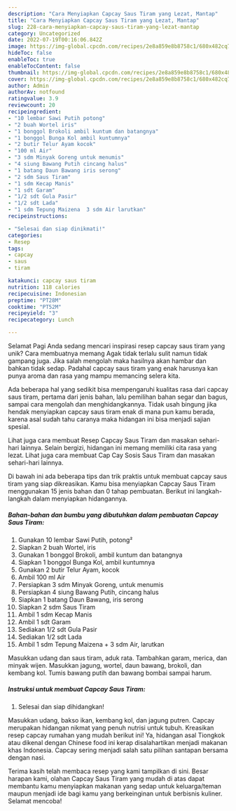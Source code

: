 ```yaml
---
description: "Cara Menyiapkan Capcay Saus Tiram yang Lezat, Mantap"
title: "Cara Menyiapkan Capcay Saus Tiram yang Lezat, Mantap"
slug: 228-cara-menyiapkan-capcay-saus-tiram-yang-lezat-mantap
category: Uncategorized
date: 2022-07-19T00:16:06.842Z
image: https://img-global.cpcdn.com/recipes/2e8a859e8b8758c1/680x482cq70/capcay-saus-tiram-foto-resep-utama.jpg
hideToc: false
enableToc: true
enableTocContent: false
thumbnail: https://img-global.cpcdn.com/recipes/2e8a859e8b8758c1/680x482cq70/capcay-saus-tiram-foto-resep-utama.jpg
cover: https://img-global.cpcdn.com/recipes/2e8a859e8b8758c1/680x482cq70/capcay-saus-tiram-foto-resep-utama.jpg
author: Admin
authorAv: notfound
ratingvalue: 3.9
reviewcount: 20
recipeingredient:
- "10 lembar Sawi Putih potong"
- "2 buah Wortel iris"
- "1 bonggol Brokoli ambil kuntum dan batangnya"
- "1 bonggol Bunga Kol ambil kuntumnya"
- "2 butir Telur Ayam kocok"
- "100 ml Air"
- "3 sdm Minyak Goreng untuk menumis"
- "4 siung Bawang Putih cincang halus"
- "1 batang Daun Bawang iris serong"
- "2 sdm Saus Tiram"
- "1 sdm Kecap Manis"
- "1 sdt Garam"
- "1/2 sdt Gula Pasir"
- "1/2 sdt Lada"
- "1 sdm Tepung Maizena  3 sdm Air larutkan"
recipeinstructions:

- "Selesai dan siap dinikmati!"
categories:
- Resep
tags:
- capcay
- saus
- tiram

katakunci: capcay saus tiram 
nutrition: 118 calories
recipecuisine: Indonesian
preptime: "PT28M"
cooktime: "PT52M"
recipeyield: "3"
recipecategory: Lunch

---
```



Selamat Pagi Anda sedang mencari inspirasi resep capcay saus tiram yang unik? Cara membuatnya memang Agak tidak terlalu sulit namun tidak gampang juga. Jika salah mengolah maka hasilnya akan hambar dan bahkan tidak sedap. Padahal capcay saus tiram yang enak harusnya kan punya aroma dan rasa yang mampu memancing selera kita.


Ada beberapa hal yang sedikit bisa mempengaruhi kualitas rasa dari capcay saus tiram, pertama dari jenis bahan, lalu pemilihan bahan segar dan bagus, sampai cara mengolah dan menghidangkannya. Tidak usah bingung jika hendak menyiapkan capcay saus tiram enak di mana pun kamu berada, karena asal sudah tahu caranya maka hidangan ini bisa menjadi sajian spesial.

Lihat juga cara membuat Resep Capcay Saus Tiram dan masakan sehari-hari lainnya. Selain bergizi, hidangan ini memang memiliki cita rasa yang lezat. Lihat juga cara membuat Cap Cay Sosis Saus Tiram dan masakan sehari-hari lainnya.


Di bawah ini ada beberapa tips dan trik praktis untuk membuat capcay saus tiram yang siap dikreasikan. Kamu bisa menyiapkan Capcay Saus Tiram menggunakan 15 jenis bahan dan 0 tahap pembuatan. Berikut ini langkah-langkah dalam menyiapkan hidangannya.

<!--inarticleads1-->

##### Bahan-bahan dan bumbu yang dibutuhkan dalam pembuatan Capcay Saus Tiram:

1. Gunakan 10 lembar Sawi Putih, potong²
1. Siapkan 2 buah Wortel, iris
1. Gunakan 1 bonggol Brokoli, ambil kuntum dan batangnya
1. Siapkan 1 bonggol Bunga Kol, ambil kuntumnya
1. Gunakan 2 butir Telur Ayam, kocok
1. Ambil 100 ml Air
1. Persiapkan 3 sdm Minyak Goreng, untuk menumis
1. Persiapkan 4 siung Bawang Putih, cincang halus
1. Siapkan 1 batang Daun Bawang, iris serong
1. Siapkan 2 sdm Saus Tiram
1. Ambil 1 sdm Kecap Manis
1. Ambil 1 sdt Garam
1. Sediakan 1/2 sdt Gula Pasir
1. Sediakan 1/2 sdt Lada
1. Ambil 1 sdm Tepung Maizena + 3 sdm Air, larutkan


Masukkan udang dan saus tiram, aduk rata. Tambahkan garam, merica, dan minyak wijen. Masukkan jagung, wortel, daun bawang, brokoli, dan kembang kol. Tumis bawang putih dan bawang bombai sampai harum. 

<!--inarticleads2-->

##### Instruksi untuk membuat Capcay Saus Tiram:


1. Selesai dan siap dihidangkan!

Masukkan udang, bakso ikan, kembang kol, dan jagung putren. Capcay merupakan hidangan nikmat yang penuh nutrisi untuk tubuh. Kreasikan resep capcay rumahan yang mudah berikut ini! Ya, hidangan asal Tiongkok atau dikenal dengan Chinese food ini kerap disalahartikan menjadi makanan khas Indonesia. Capcay sering menjadi salah satu pilihan santapan bersama dengan nasi. 

Terima kasih telah membaca resep yang kami tampilkan di sini. Besar harapan kami, olahan Capcay Saus Tiram yang mudah di atas dapat membantu kamu menyiapkan makanan yang sedap untuk keluarga/teman maupun menjadi ide bagi kamu yang berkeinginan untuk berbisnis kuliner. Selamat mencoba!
